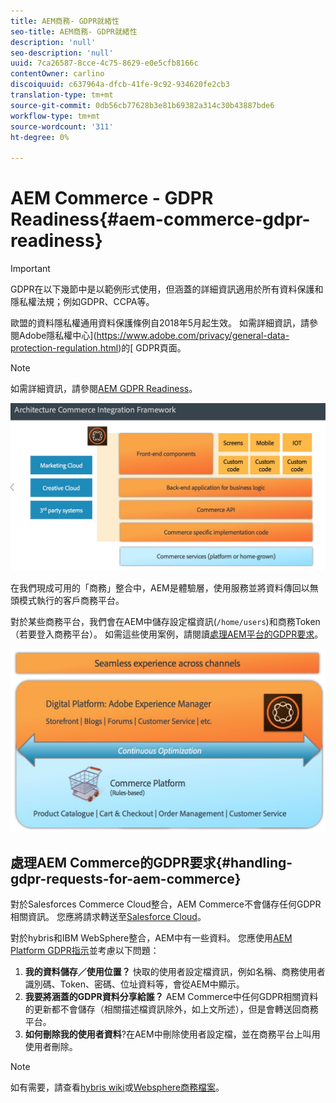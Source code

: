 ```yaml
---
title: AEM商務- GDPR就緒性
seo-title: AEM商務- GDPR就緒性
description: 'null'
seo-description: 'null'
uuid: 7ca26587-8cce-4c75-8629-e0e5cfb8166c
contentOwner: carlino
discoiquuid: c637964a-dfcb-41fe-9c92-934620fe2cb3
translation-type: tm+mt
source-git-commit: 0db56cb77628b3e81b69382a314c30b43887bde6
workflow-type: tm+mt
source-wordcount: '311'
ht-degree: 0%

---
```



# AEM Commerce - GDPR Readiness{#aem-commerce-gdpr-readiness}

>[!IMPORTANT]
>
>GDPR在以下幾節中是以範例形式使用，但涵蓋的詳細資訊適用於所有資料保護和隱私權法規；例如GDPR、CCPA等。

歐盟的資料隱私權通用資料保護條例自2018年5月起生效。 如需詳細資訊，請參閱Adobe隱私權中心](https://www.adobe.com/privacy/general-data-protection-regulation.html)的[ GDPR頁面。

>[!NOTE]
>
>如需詳細資訊，請參閱[AEM GDPR Readiness](/help/managing/data-protection-and-privacy.md)。

![screen_shot_2018-03-22at111606](assets/screen_shot_2018-03-22at111606.jpg)

在我們現成可用的「商務」整合中，AEM是體驗層，使用服務並將資料傳回以無頭模式執行的客戶商務平台。

對於某些商務平台，我們會在AEM中儲存設定檔資訊(`/home/users`)和商務Token（若要登入商務平台）。 如需這些使用案例，請閱讀[處理AEM平台的GDPR要求](/help/sites-administering/handling-gdpr-requests-for-aem-platform.md)。

![screen_shot_2018-03-22at111621](assets/screen_shot_2018-03-22at111621.jpg)

## 處理AEM Commerce的GDPR要求{#handling-gdpr-requests-for-aem-commerce}

對於Salesforces Commerce Cloud整合，AEM Commerce不會儲存任何GDPR相關資訊。 您應將請求轉送至[Salesforce Cloud](https://documentation.demandware.com/)。

對於hybris和IBM WebSphere整合，AEM中有一些資料。 您應使用[AEM Platform GDPR指示](/help/sites-administering/handling-gdpr-requests-for-aem-platform.md)並考慮以下問題：

1. **我的資料儲存／使用位置？** 快取的使用者設定檔資訊，例如名稱、商務使用者識別碼、Token、密碼、位址資料等，會從AEM中顯示。
1. **我要將涵蓋的GDPR資料分享給誰？** AEM Commerce中任何GDPR相關資料的更新都不會儲存（相關描述檔資訊除外，如上文所述），但是會轉送回商務平台。
1. **如何刪除我的使用者資料**?在AEM中刪除使用者設定檔，並在商務平台上叫用使用者刪除。

>[!NOTE]
>
>如有需要，請查看[hybris wiki](https://wiki.hybris.com/)或[Websphere商務檔案](https://www-01.ibm.com/support/docview.wss?uid=swg27036450)。

